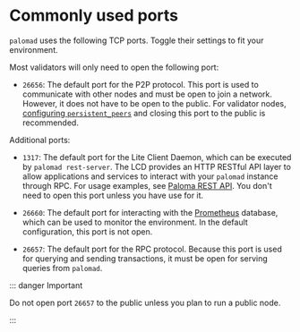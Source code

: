 # Commonly used ports

`palomad` uses the following TCP ports. Toggle their settings to fit your environment.

Most validators will only need to open the following port:

- `26656`: The default port for the P2P protocol. This port is used to 
  communicate with other nodes and must be open to join a network. However, 
  it does not have to be open to the public. For validator nodes, 
  [configuring `persistent_peers`](updates-and-additional.md#additional-settings) 
  and closing this port to the public is recommended.

Additional ports:

- `1317`: The default port for the Lite Client Daemon, which can be executed by 
  `palomad rest-server`. The LCD provides an HTTP RESTful API layer to allow 
  applications and services to interact with your `palomad` instance through RPC. 
  For usage examples, see [Paloma REST API](https://lcd.Paloma.dev/swagger/). 
  You don't need to open this port unless you have use for it.

- `26660`: The default port for interacting with the [Prometheus](https://prometheus.io) 
  database, which can be used to monitor the environment. In the default configuration, 
  this port is not open.

- `26657`: The default port for the RPC protocol. Because this port is used for 
  querying and sending transactions, it must be open for serving queries from 
  `palomad`.

::: danger Important 

Do not open port `26657` to the public unless you plan to run a public node.

:::
